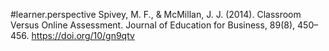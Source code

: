 
#learner.perspective 
Spivey, M. F., & McMillan, J. J. (2014). Classroom Versus Online Assessment. Journal of Education for Business, 89(8), 450–456. <https://doi.org/10/gn9qtv>
